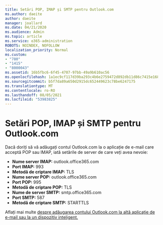 ```yaml
---
title: Setări POP, IMAP și SMTP pentru Outlook.com
ms.author: daeite
author: daeite
manager: joallard
ms.date: 04/21/2020
ms.audience: Admin
ms.topic: article
ms.service: o365-administration
ROBOTS: NOINDEX, NOFOLLOW
localization_priority: Normal
ms.custom:
- "780"
- "1415"
- "8000043"
ms.assetid: 16b5fbc6-6f45-4707-97bb-49a9b610ac56
ms.openlocfilehash: 1a1ec9cf117d39ba293c4b6e2759472d892db11d86c7415e1689027aa8a728ba
ms.sourcegitcommit: b5f7da89a650d2915dc652449623c78be6247175
ms.translationtype: MT
ms.contentlocale: ro-RO
ms.lasthandoff: 08/05/2021
ms.locfileid: "53983825"
---
```

# <a name="pop-imap-and-smtp-settings-for-outlookcom"></a>Setări POP, IMAP și SMTP pentru Outlook.com

Dacă doriți să vă adăugați contul Outlook.com la o aplicație de e-mail care acceptă POP sau IMAP, iată setările de server de care veți avea nevoie:
  
- **Nume server IMAP:** outlook.office365.com
- **Port IMAP:** 993
- **Metodă de criptare IMAP:** TLS
- **Nume server POP:** outlook.office365.com  
- **Port POP:** 995  
- **Metodă de criptare POP:** TLS  
- **Nume de server SMTP:** smtp.office365.com
- **Port SMTP:** 587
- **Metodă de criptare SMTP:** STARTTLS

Aflați mai multe [despre adăugarea contului Outlook.com la altă aplicație de e-mail sau la un dispozitiv inteligent.](https://support.office.com/article/73f3b178-0009-41ae-aab1-87b80fa94970?wt.mc_id=Office_Outlook_com_Alchemy)